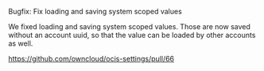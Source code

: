 Bugfix: Fix loading and saving system scoped values

We fixed loading and saving system scoped values. Those are now saved without an account uuid, so that the value
can be loaded by other accounts as well.

https://github.com/owncloud/ocis-settings/pull/66


